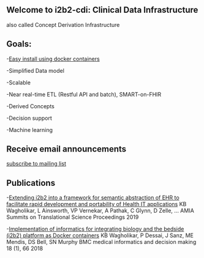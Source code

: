 ## Welcome to i2b2-cdi: Clinical Data Infrastructure
 also called Concept Derivation Infrastructure

## Goals:

-[Easy install using docker containers](https://github.com/i2b2-cdi/i2b2-qs)

-Simplified Data model

-Scalable

-Near real-time ETL (Restful API and batch), SMART-on-FHIR

-Derived Concepts

-Decision support

-Machine learning

## Receive email announcements
[subscribe to mailing list](http://groups.google.com/group/i2b2-cdi/subscribe)

## Publications
-[Extending i2b2 into a framework for semantic abstraction of EHR to facilitate rapid development and portability of Health IT applications](https://www.ncbi.nlm.nih.gov/pmc/articles/PMC6568124/) KB Wagholikar, L Ainsworth, VP Vernekar, A Pathak, C Glynn, D Zelle, ... AMIA Summits on Translational Science Proceedings 2019

-[Implementation of informatics for integrating biology and the bedside (i2b2) platform as Docker containers](https://pubmed.ncbi.nlm.nih.gov/30012140/) KB Wagholikar, P Dessai, J Sanz, ME Mendis, DS Bell, SN Murphy BMC medical informatics and decision making 18 (1), 66 2018


